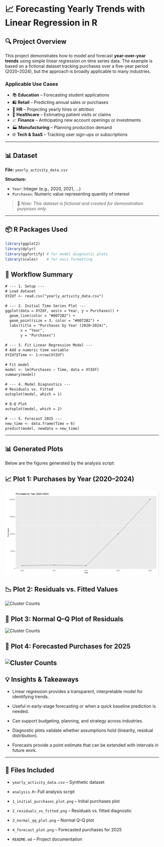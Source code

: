 # 📈 Forecasting Yearly Trends with Linear Regression in R

## 🔍 Project Overview

This project demonstrates how to model and forecast **year-over-year trends** using simple linear regression on time series data. The example is based on a fictional dataset tracking purchases over a five-year period (2020–2024), but the approach is broadly applicable to many industries.

### Applicable Use Cases
- 📚 **Education** – Forecasting student applications  
- 🛍️ **Retail** – Predicting annual sales or purchases  
- 💼 **HR** – Projecting yearly hires or attrition  
- 🏥 **Healthcare** – Estimating patient visits or claims  
- 📈 **Finance** – Anticipating new account openings or investments  
- 🏭 **Manufacturing** – Planning production demand  
- 🌐 **Tech & SaaS** – Tracking user sign-ups or subscriptions  

---

## 📊 Dataset

**File:** `yearly_activity_data.csv`  

**Structure:**
- `Year`: Integer (e.g., 2020, 2021, …)  
- `Purchases`: Numeric value representing quantity of interest  

> 📝 *Note: This dataset is fictional and created for demonstration purposes only.*

---

## 📦 R Packages Used

```r
library(ggplot2)
library(dplyr)
library(ggfortify) # for model diagnostic plots
library(scales)    # for axis formatting

```
## 🔨 Workflow Summary
``` 
# --- 1. Setup ---
# Load dataset
XYZdf <- read.csv("yearly_activity_data.csv")

# --- 2. Initial Time Series Plot ---
ggplot(data = XYZdf, aes(x = Year, y = Purchases)) +
  geom_line(color = "#0072B2") +
  geom_point(size = 3, color = "#0072B2") +
  labs(title = "Purchases by Year (2020–2024)",
       x = "Year",
       y = "Purchases")

# --- 3. Fit Linear Regression Model ---
# Add a numeric time variable
XYZdf$Time <- 1:nrow(XYZdf)

# Fit model
model <- lm(Purchases ~ Time, data = XYZdf)
summary(model)

# --- 4. Model Diagnostics ---
# Residuals vs. Fitted
autoplot(model, which = 1)

# Q-Q Plot
autoplot(model, which = 2)

# --- 5. Forecast 2025 ---
new_time <- data.frame(Time = 6)
predict(model, newdata = new_time)
```
---
## 📊 Generated Plots

Below are the figures generated by the analysis script:

## 📈 Plot 1: Purchases by Year (2020–2024)
![Purchases By Year](purchases.PNG)

## 📉 Plot 2: Residuals vs. Fitted Values
![Cluster Counts](Capture1.PNG)

## 📐 Plot 3: Normal Q–Q Plot of Residuals
![Cluster Counts](Capture1.PNG)

## 🔮 Plot 4: Forecasted Purchases for 2025
![Cluster Counts](Capture1.PNG)
----
## 💡 Insights & Takeaways

- Linear regression provides a transparent, interpretable model for identifying trends.

- Useful in early-stage forecasting or when a quick baseline prediction is needed.

- Can support budgeting, planning, and strategy across industries.

- Diagnostic plots validate whether assumptions hold (linearity, residual distribution).

- Forecasts provide a point estimate that can be extended with intervals in future work.
---
## 📁 Files Included

- `yearly_activity_data.csv` – Synthetic dataset

- `analysis.R`– Full analysis script

- `1_initial_purchases_plot.png` – Initial purchases plot

- `2_residuals_vs_fitted.png` – Residuals vs. fitted diagnostic

- `3_normal_qq_plot.png` – Normal Q–Q plot

- `4_forecast_plot.png` – Forecasted purchases for 2025

- `README.md` – Project documentation
